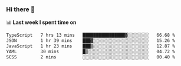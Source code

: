 ### Hi there 👋

<!--
**DBvc/DBvc** is a ✨ _special_ ✨ repository because its `README.md` (this file) appears on your GitHub profile.

Here are some ideas to get you started:

- 🔭 I’m currently working on ...
- 🌱 I’m currently learning ...
- 👯 I’m looking to collaborate on ...
- 🤔 I’m looking for help with ...
- 💬 Ask me about ...
- 📫 How to reach me: ...
- 😄 Pronouns: ...
- ⚡ Fun fact: ...
-->

📊 **Last week I spent time on**
<!--START_SECTION:waka-->

```txt
TypeScript   7 hrs 13 mins   ████████████████▓░░░░░░░░   66.68 %
JSON         1 hr 39 mins    ███▓░░░░░░░░░░░░░░░░░░░░░   15.26 %
JavaScript   1 hr 23 mins    ███▒░░░░░░░░░░░░░░░░░░░░░   12.87 %
YAML         30 mins         █▒░░░░░░░░░░░░░░░░░░░░░░░   04.72 %
SCSS         2 mins          ░░░░░░░░░░░░░░░░░░░░░░░░░   00.40 %
```

<!--END_SECTION:waka-->
